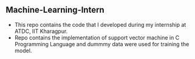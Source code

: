 ## Machine-Learning-Intern
- This repo contains the code that I developed during my internship at ATDC, IIT Kharagpur.
- Repo contains the implementation of support vector machine in C Programming Language and dummmy data were used for training the model.

